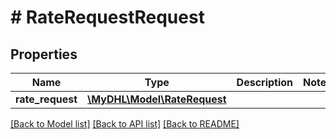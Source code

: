 # # RateRequestRequest

## Properties

Name | Type | Description | Notes
------------ | ------------- | ------------- | -------------
**rate_request** | [**\MyDHL\Model\RateRequest**](RateRequest.md) |  | 

[[Back to Model list]](../../README.md#documentation-for-models) [[Back to API list]](../../README.md#documentation-for-api-endpoints) [[Back to README]](../../README.md)


